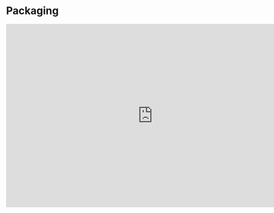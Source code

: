# Packaging

<iframe width="800" height="500" src="https://www.youtube.com/embed/eT13UgACeZU?si=95VmBSFLZ_9kESCp" title="YouTube video player" frameborder="0" allow="accelerometer; autoplay; clipboard-write; encrypted-media; gyroscope; picture-in-picture; web-share" allowfullscreen=""></iframe>